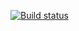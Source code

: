 [![Build status](https://ci.appveyor.com/api/projects/status/4p2cjfq6bu1oj56v?svg=true)](https://ci.appveyor.com/project/MaryVanyush/destructuring)